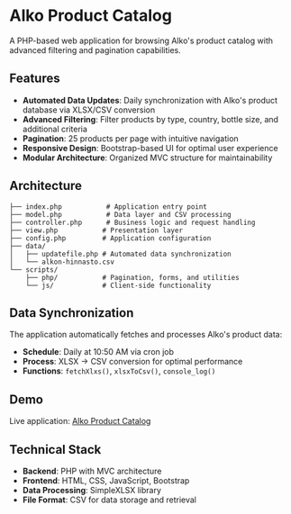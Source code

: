 # Alko Product Catalog

A PHP-based web application for browsing Alko's product catalog with advanced filtering and pagination capabilities.

## Features

- **Automated Data Updates**: Daily synchronization with Alko's product database via XLSX/CSV conversion
- **Advanced Filtering**: Filter products by type, country, bottle size, and additional criteria
- **Pagination**: 25 products per page with intuitive navigation
- **Responsive Design**: Bootstrap-based UI for optimal user experience
- **Modular Architecture**: Organized MVC structure for maintainability

## Architecture

```
├── index.php           # Application entry point
├── model.php           # Data layer and CSV processing
├── controller.php      # Business logic and request handling
├── view.php           # Presentation layer
├── config.php         # Application configuration
├── data/
│   ├── updatefile.php # Automated data synchronization
│   └── alkon-hinnasto.csv
└── scripts/
    ├── php/           # Pagination, forms, and utilities
    └── js/            # Client-side functionality
```

## Data Synchronization

The application automatically fetches and processes Alko's product data:

- **Schedule**: Daily at 10:50 AM via cron job
- **Process**: XLSX → CSV conversion for optimal performance
- **Functions**: `fetchXlxs()`, `xlsxToCsv()`, `console_log()`

## Demo

Live application: [Alko Product Catalog](https://niisku.lab.fi/~x108669/alko/)

## Technical Stack

- **Backend**: PHP with MVC architecture
- **Frontend**: HTML, CSS, JavaScript, Bootstrap
- **Data Processing**: SimpleXLSX library
- **File Format**: CSV for data storage and retrieval
